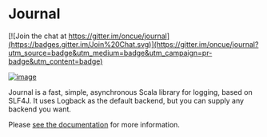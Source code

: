 # Journal

[![Join the chat at https://gitter.im/oncue/journal](https://badges.gitter.im/Join%20Chat.svg)](https://gitter.im/oncue/journal?utm_source=badge&utm_medium=badge&utm_campaign=pr-badge&utm_content=badge)

[![image](https://travis-ci.org/oncue/journal.svg)](https://travis-ci.org/oncue/journal)

Journal is a fast, simple, asynchronous Scala library for logging, based on SLF4J. It uses Logback as the default backend, but you can supply any backend you want.

Please [see the documentation](http://oncue.github.io/journal/) for more information.
